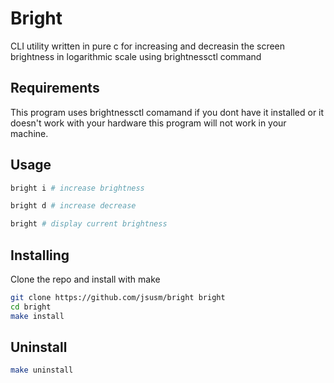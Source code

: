 # Bright
CLI utility written in pure c for increasing and decreasin the screen brightness
in logarithmic scale using brightnessctl command

## Requirements
This program uses brightnessctl comamand if you dont have it
installed or it doesn't work with your hardware this program
will not work in your machine.

## Usage
```bash
bright i # increase brightness

bright d # increase decrease

bright # display current brightness
```

## Installing
Clone the repo and install with make

```bash
git clone https://github.com/jsusm/bright bright
cd bright
make install
```

## Uninstall
```bash
make uninstall
```
